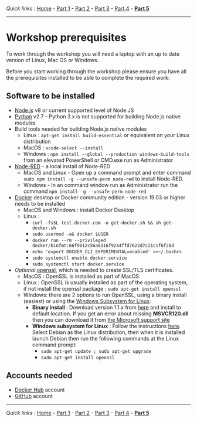 *Quick links :*
[Home](/README.md) - [Part 1](../part1/README.md) - [Part 2](../part2/README.md) - [Part 3](../part3/README.md) - [Part 4](../part4/README.md) - [**Part 5**](../part5/README.md)
***

# Workshop prerequisites

To work through the workshop you will need a laptop with an up to date version of Linux, Mac OS or Windows.

Before you start working through the workshop please ensure you have all the prerequisites installed to be able to complete the required work:

## Software to be installed

- [Node.js](https://nodejs.org/en/) v8 or current supported level of Node.JS
- [Python](https://www.python.org) v2.7 - Python 3.x is not supported for building Node.js native modules
- Build tools needed for building Node.js native modules
  - Linux : `apt-get install build-essential` or equivalent on your Linux distribution
  - MacOS : `xcode-select --install`
  - Windows : `npm install --global --production windows-build-tools` from an elevated PowerShell or CMD.exe run as Administrator
- [Node-RED]() - a local install of Node-RED
  - MacOS and Linux - Open up a command prompt and enter command `sudo npm install -g --unsafe-perm node-red` to install Node-RED.  
  - Windows - In an command window run as Administrator run the command `npm install -g --unsafe-perm node-red`
- [Docker](https://www.docker.com) desktop or Docker community edition - version 19.03 or higher needs to be installed
  - MacOS and Windows : install Docker Desktop
  - Linux :
    - `curl -fsSL test.docker.com -o get-docker.sh && sh get-docker.sh`
    - `sudo usermod -aG docker $USER`
    - `docker run --rm --privileged docker/binfmt:66f9012c56a8316f9244ffd7622d7c21c1f6f28d`
    - `echo 'export DOCKER_CLI_EXPERIMENTAL=enabled' >>~/.bashrc`
    - `sudo systemctl enable docker.service`
    - `sudo systemctl start docker.service`
- *Optional* [openssl](https://slproweb.com/products/Win32OpenSSL.html), which is needed to create SSL/TLS certificates.
  - MacOS : OpenSSL is installed as part of MacOS
  - Linux : OpenSSL is usually installed as part of the operating system, if not install the openssl package : `sudo apt-get install openssl`
  - Windows: there are 2 options to run OpenSSL, using a binary install (easiest) or using the [Windows Subsystem for Linux](https://docs.microsoft.com/en-us/windows/wsl/install-win10):
    - **Binary install** : Download version 1.1.x from [here](https://slproweb.com/products/Win32OpenSSL.html) and install to default location.  If you get an error about missing **MSVCR120.dll** then you can download it from [the Microsoft support site](https://support.microsoft.com/en-us/help/3179560)
    - **Windows subsystem for Linux** : Follow the instructions [here](https://docs.microsoft.com/en-us/windows/wsl/install-win10).  Select Debian as the Linux distribution, then when it is installed launch Debian then run the following commands at the Linux command prompt:
      - `sudo apt-get update ; sudo apt-get upgrade`
      - `sudo apt-get install openssl`

## Accounts needed

- [Docker Hub](https://hub.docker.com) account
- [GitHub](https://github.com) account

***
*Quick links :*
[Home](/README.md) - [Part 1](../part1/README.md) - [Part 2](../part2/README.md) - [Part 3](../part3/README.md) - [Part 4](../part4/README.md) - [**Part 5**](../part5/README.md)

